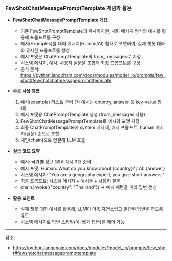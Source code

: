 ### FewShotChatMessagePromptTemplate 개념과 활용

- **FewShotChatMessagePromptTemplate 개요**
  - 기존 FewShotPromptTemplate과 유사하지만, 채팅 메시지 형식의 예시를 활용해 프롬프트를 구성
  - 예시(Examples)를 대화 메시지(Human/AI) 형태로 포맷하여, 실제 챗봇 대화와 유사한 프롬프트를 생성
  - 예시 포맷은 ChatPromptTemplate의 from_messages로 지정
  - 시스템 메시지, 예시, 사용자 질문을 조합해 최종 프롬프트를 구성
  - 공식 문서: https://python.langchain.com/docs/modules/model_io/prompts/few_shot#fewshotchatmessageprompttemplate

- **주요 사용 흐름**
  1. 예시(example) 리스트 준비 (각 예시는 country, answer 등 key-value 형태)
  2. 예시 포맷용 ChatPromptTemplate 생성 (from_messages 사용)
  3. FewShotChatMessagePromptTemplate로 예시와 포맷 지정
  4. 최종 ChatPromptTemplate에 system 메시지, 예시 프롬프트, human 메시지(질문) 순으로 조합
  5. 체인(chain)으로 연결해 LLM 호출

- **실습 코드 요약**
  - 예시: 국가별 정보 Q&A 예시 3개 준비
  - 예시 포맷: Human: What do you know about {country}? / AI: {answer}
  - 시스템 메시지: "You are a geography expert, you give short answers."
  - 최종 프롬프트: 시스템 메시지 + 예시들 + 사용자 질문
  - chain.invoke({"country": "Thailand"}) → 예시 패턴을 따라 답변 생성

- **활용 포인트**
  - 실제 챗봇 대화 예시를 활용해, LLM이 더욱 자연스럽고 일관된 답변을 하도록 유도
  - 시스템 메시지로 답변 스타일(예: 짧게 답변)을 제어 가능

---
참조:  
- https://python.langchain.com/docs/modules/model_io/prompts/few_shot#fewshotchatmessageprompttemplate 